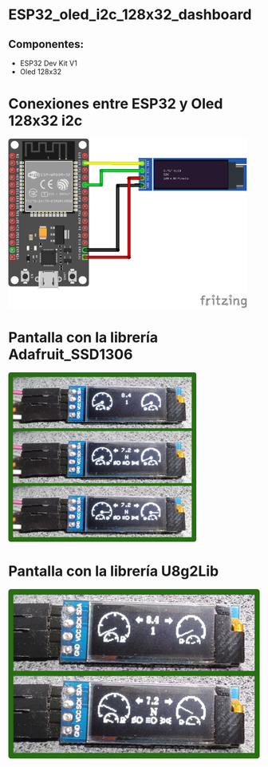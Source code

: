 # ESP32_oled_i2c_128x32_dashboard

## Componentes:
* ESP32 Dev Kit V1
* Oled 128x32
 
# Conexiones entre ESP32 y Oled 128x32 i2c
<img src="https://github.com/Peyutron/ESP32_oled_i2c_128x32_dashboard/blob/main/ESP32_engine_dashboard/images/ESP32_OLED_128x32_diagram.png" height="340" />


# Pantalla con la librería Adafruit_SSD1306
<img src="https://github.com/Peyutron/ESP32_oled_i2c_128x32_dashboard/blob/main/ESP32_engine_dashboard/images/ESPSound_peyutron_dashboard_Adafruit.png" height="340" />


# Pantalla con la librería U8g2Lib 
<img src="https://github.com/Peyutron/ESP32_oled_i2c_128x32_dashboard/blob/main/ESP32_engine_dashboard_u8g2/images/ESPSound_peyutron_dashboard_u8g2lib.png" height="340" />

